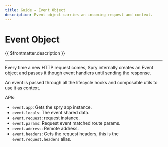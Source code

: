 ```yaml
---
title: Guide → Event Object
description: Event object carries an incoming request and context.
---
```


# Event Object

{{ $frontmatter.description }}

---

Every time a new HTTP request comes, Spry internally creates an Event object and passes it though event handlers until sending the response.

An event is passed through all the lifecycle hooks and composable utils to use it as context.

APIs:

- `event.app`: Gets the spry app instance.
- `event.locals`: The event shared data.
- `event.request`: request instance.
- `event.params`: Request event matched route params.
- `event.address`: Remote address.
- `event.headers`: Gets the request headers, this is the `event.request.headers` alias.
